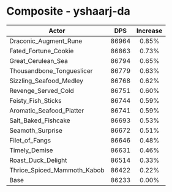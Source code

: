 # Composite - yshaarj-da
| Actor | DPS | Increase |
|---|:---:|:---:|
|Draconic_Augment_Rune|86964|0.85%|
|Fated_Fortune_Cookie|86863|0.73%|
|Great_Cerulean_Sea|86794|0.65%|
|Thousandbone_Tongueslicer|86779|0.63%|
|Sizzling_Seafood_Medley|86768|0.62%|
|Revenge_Served_Cold|86751|0.60%|
|Feisty_Fish_Sticks|86744|0.59%|
|Aromatic_Seafood_Platter|86741|0.59%|
|Salt_Baked_Fishcake|86693|0.53%|
|Seamoth_Surprise|86672|0.51%|
|Filet_of_Fangs|86646|0.48%|
|Timely_Demise|86631|0.46%|
|Roast_Duck_Delight|86514|0.33%|
|Thrice_Spiced_Mammoth_Kabob|86422|0.22%|
|Base|86233|0.00%|

